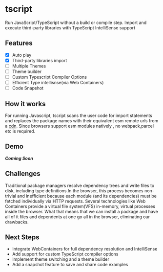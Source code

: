 # tscript

Run JavaScript/TypeScript without a build or compile step. Import and execute third-party libraries with TypeScript IntelliSense support

## Features

- [x] Auto play
- [x] Third-party libraries import
- [ ] Multiple Themes
- [ ] Theme builder
- [ ] Custom Typescript Compiler Options
- [ ] Efficient Type intellisnse(via Web Containers)
- [ ] Code Snapshot

## How it works

For running Javascript, tscript scans the user code for import statements and replaces the package names with their equivalent esm remote urls from a [cdn](https://esm.sh/). Since browsers support esm modules natively , no webpack,parcel etc is required.

## Demo

**_Coming Soon_**

## Challenges

Traditional package managers resolve dependency trees and write files to disk, including type definitions.In the browser, this process becomes non-trivial and inefficient because each module (and its dependencies) must be fetched individually via HTTP requests. Several technologies like Web Containers provide a virtual file system(VFS) in-memory, virtual processes inside the browser. What that means that we can install a package and have all of it files and dependents at one go all in the browser, eliminating our drawbacks.

## Next Steps

- Integrate WebContainers for full dependency resolution and IntelliSense
- Add support for custom TypeScript compiler options
- Implement theme switching and a theme builder
- Add a snapshot feature to save and share code examples
